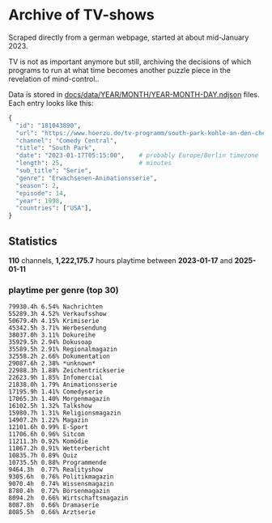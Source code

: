 # Archive of TV-shows

Scraped directly from a german webpage, started at about mid-January 2023.

TV is not as important anymore but still, archiving the decisions of which programs to run at what time
becomes another puzzle piece in the revelation of mind-control.. 

Data is stored in [docs/data/YEAR/MONTH/YEAR-MONTH-DAY.ndjson](docs/data/) files. 
Each entry looks like this:

```python
{
  "id": "181043890", 
  "url": "https://www.hoerzu.de/tv-programm/south-park-kohle-an-den-chefkoch/bid_181043890/", 
  "channel": "Comedy Central", 
  "title": "South Park", 
  "date": "2023-01-17T05:15:00",    # probably Europe/Berlin timezone 
  "length": 25,                     # minutes 
  "sub_title": "Serie", 
  "genre": "Erwachsenen-Animationsserie", 
  "season": 2, 
  "episode": 14, 
  "year": 1998, 
  "countries": ["USA"],
}
```

## Statistics

**110** channels, **1,222,175.7** hours playtime between **2023-01-17** and **2025-01-11**


### playtime per genre (top 30)

    79930.4h 6.54% Nachrichten
    55289.3h 4.52% Verkaufsshow
    50679.4h 4.15% Krimiserie
    45342.5h 3.71% Werbesendung
    38037.0h 3.11% Dokureihe
    35929.5h 2.94% Dokusoap
    35589.5h 2.91% Regionalmagazin
    32558.2h 2.66% Dokumentation
    29087.6h 2.38% *unknown*
    22988.3h 1.88% Zeichentrickserie
    22623.9h 1.85% Infomercial
    21838.0h 1.79% Animationsserie
    17195.9h 1.41% Comedyserie
    17065.3h 1.40% Morgenmagazin
    16102.5h 1.32% Talkshow
    15980.7h 1.31% Religionsmagazin
    14907.2h 1.22% Magazin
    12101.6h 0.99% E-Sport
    11706.6h 0.96% Sitcom
    11211.3h 0.92% Komödie
    11067.2h 0.91% Wetterbericht
    10835.7h 0.89% Quiz
    10735.5h 0.88% Programmende
    9464.3h  0.77% Realityshow
    9305.6h  0.76% Politikmagazin
    9070.4h  0.74% Wissensmagazin
    8780.4h  0.72% Börsenmagazin
    8094.2h  0.66% Wirtschaftsmagazin
    8087.8h  0.66% Dramaserie
    8085.5h  0.66% Arztserie
